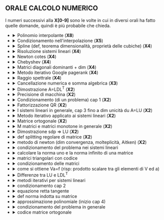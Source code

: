 <!-- Add LaTeX support to Markdown
<script type="text/javascript"
  src="https://cdnjs.cloudflare.com/ajax/libs/mathjax/latest/MathJax.js?config=TeX-AMS_CHTML">
</script>
<script type="text/x-mathjax-config">
  MathJax.Hub.Config({
    tex2jax: {
      inlineMath: [['$','$'], ['\\(','\\)']],
      processEscapes: true},
      jax: ["input/TeX","input/MathML","input/AsciiMath","output/CommonHTML"],
      extensions: ["tex2jax.js","mml2jax.js","asciimath2jax.js","MathMenu.js","MathZoom.js","AssistiveMML.js", "[Contrib]/a11y/accessibility-menu.js"],
      TeX: {
      extensions: ["AMSmath.js","AMSsymbols.js","noErrors.js","noUndefined.js"],
      equationNumbers: {
      autoNumber: "AMS"
      }
    }
  });
</script>
 -->

## ORALE CALCOLO NUMERICO

I numeri successivi alla **X[0-9]** sono le volte in cui in diversi orali
ha fatto quelle domande, quindi è più probabile che chieda.

- <details><summary>Polinomio interpolante (<b>X8</b>)</summary>

  Ascisse tra di loro distinte:
  $$a \leq x_0 < x_1 < ... < x_n \leq b$$

  ### Definizione

  Un **_polinomio interpolate_** di $f(x)$ sulle ascisse, è $p(x_i) = f_i$, dove
  $f_i \equiv f(x_i)$, ed $i = 0,1,...,n$.

  ### Teorema 4.1 - Esistenza e unicità di $p(x)$

  Date le ascisse, esiste ed è unico il polinomio $p(x) \in \prod_n$ che
  soddisfa definizione di polinomio interpolante.

  ##### Dimostrazione

  Un generico $p(x) \in \prod_n$ avrà la seguente forma:
  $$p(x) = \sum_{k = 0}^n a_k x^k$$
  in cui coefficienti $\{a_k\}$ sono da determinare, in modo da soddisfare
  la definizione. Cosi facendo, si perviene al seguente sistema di equazioni
  lineari $Va = f$ in cui:

  $$
  \begin{pmatrix}
    x_0^0  & x_0^1  & ... & x_0^n  \\
    x_1^0  & x_1^1  & ... & x_1^n  \\
    \vdots & \vdots &     & \vdots \\
    x_n^0  & x_n^1  & ... & x_n^n
  \end{pmatrix},\ \ \ \ \
  a =
  \begin{pmatrix}
    a_0 \\
    a_1 \\
    \vdots \\
    a_n
  \end{pmatrix},\ \ \ \ \
  f =
  \begin{pmatrix}
    f_0 \\
    f_1 \\
    \vdots \\
    f_n
  \end{pmatrix}
  $$

  La matrice $V$ è una matrice di $Vandermonde$ (trasposta), che è univocamente
  definita dalle ascisse $\{x_i\}$. Una delle proprietà di essa è
  $$det(V) = \prod_{i > j}(x_i - x_j)$$
  Dato che le ascisse sono tra loro distante, allora $V$ risulta essere
  nonsingolare. Pertanto, esiste ed è unica la soluzione dei sistema lineare,
  ovvero esiste ed è unico il polinomio soddisfacente la definizione di
  **_polinomio interpolante_**

  </details>

- <details><summary>Condizionamento nell'interpolazione (<b>X5</b>)</summary>

  ### Condizionamento del problema della valutazione del polinomio interpolante

  Consideriamo che le ascisse come parametri fissati, riguardando le $f_i$ come
  gli unici dati di ingresso. In questo caso l'analisi di **_condizionamento_**
  verrà condotta sugli errori assoluti. Sono dunque:

  $$p(x)=\sum_{k=0}^n f_k L_{k n}(x)$$
  $$p'(x)=\sum_{k=0}^n f'_k L_{k n}(x)$$

  i polinomi interpolanti, esperessi nella forma di Lagrange, costruiti a
  partire dai dati esatti $f_i$ e quelli perturbati $f'_i$.
  Si ottiene pertanto:

  $$
  \begin{align*}
  \vert p(x) - p'(x)\vert  & = {forma\ completa} = {si\ racoglie\ Lagrange} \\
  & \leq {\vert Lagrange\vert \ e\ \vert (f_k - f'_k)\vert } \\
  & \leq {si\ prende\ come\ costante\ il\ max_k(f_k - f'_k)} \\
  & = \{{\lambda\ =\ \sum\ Lagrange}\} \\
  & = {\lambda_n(x) * max_k(f_k - f'_k)}\\
  \end{align*}
  $$

  in qui $\lambda_n(x)$ è detta funzione di Lebesgue.

  $$\vert \vert p - p'\vert \vert  \leq \vert \vert \lambda_n\vert \vert  * \vert \vert f - f'\vert \vert  \equiv \Lambda_n * \vert \vert f - f'\vert \vert $$

  La costante di Lebesgue $\Lambda_n$, che misura la massima amplificazione
  sul risultato dell'errore sui dati di ingresso, definisce, pertanto,
  il **_numero di condizionamento_** del problema,

  - $\Lambda_n \geq O(\log n) \rightarrow \infty$, per $n \rightarrow \infty$. Pertanto problema diventa
  progressivamente malcondizionato, al crescere di `n`.
  </details>

- <details><summary>Spline (def, teorema dimensionalità, proprietà delle cubiche) (<b>X4</b>)</summary>

  $C^{(k)}$ denota l'insieme delle funzioni $f: \R \rightarrow \R$ derivabili
  $k$ volte, con derivata $k$-esima continua. Ove necessario, il dominio di $f$
  può essere ristretto ad un particolare intervallo $[a, b] \subset \R$

  $$\Delta = \{a = x_0 < x_1 < ... < x_n = b\}$$

  ### Definizione

  La nuova funzione sarà una funzione _polinomiale_ a _tratti_. Più interpolante
  esattamente, se:

  1. $s_m(x) \in C^{m-1}$ sull'intervallo $[a,b]$, e inoltre,
  2. $s_m\vert_{[x_{i-1}, x_i]}(x) \in \prod_m,\ \ \ \ i = 1, ..., n$

  Allora diremo che $s_m(x)$ è una **_spline di grado m_** sulla partizione
  $\Delta$. Se, inoltre

  $$s_m(x_i) = f_i,\ \ \ \ \ i = 0, 1, ..., n$$

  Allora diremo che la **_spline_** interpola la funzione $f(x)$ nei nodi di
  tale partizione.

  ### Teorema (4.10)

  Se $s_m(x)$ è una spline di grado $m$ sulla partizione $\Delta$, allora
  $s'_m(x)$ è una spline di grado $m - 1$ sulla stessa partizione.

  ### Teorema (4.11?) dimensionalità

  L'insieme delle funzioni `spline` di grado $m$ definite sulla partizione
  ($\Delta$) è uno spazio vettoriale di dimensione $m + n$.

  Una conseguenza di questa teorema è che sono necessarie $m + n$ condizioni
  (indipendenti) per individuare univocamente la spline interpolante una
  funzione sulla partizione $\Delta$ assegnata.

  ### Proprieta delle spline cubiche

  1. Spline **naturale**
     $$s''_3(a) = 0,\ \ \ \ s''_3(b) = 0$$

  2. Spline **completa**
     $$s'_3(a) = f'(a),\ \ \ \ s'_3(b) = f'(b)$$

  3. Spline **periodica**
     $$s'_3(a) = s'_3(b),\ \ \ \ s''_3(a) = s''_3(b)$$

  - Condizioni **not-a-knot**
    In questo caso, per evitare altre 3 condizioni precedenti, basta che vale
    una di questi due (sono equivalenti, osservando che, in virtù del teorema
    4.10, $s'''_3\vert_{x_{t-1},x_t}(x) \in \prod_0$):
    - $$
      s'''_3\vert_{[x_0,x_1]}(x_1) = s'''_3\vert_{[x_1,x_2]}(x_1),\ \ \ \ \
      s'''_3\vert_{[x_{n-2},x_{n-1}]}(x_{n-1}) = s'''_3\vert_{[x_{n-1},x_{n}]}(x_{n-1})
      $$
    - $$
      \frac{s''_3(x_1) - s''_3(x_0)}{x_1 - x_0} \
      = \frac{s''_3(x_2) - s''_3(x_1)}{x_2 - x_1},\ \ \ \ \
      \frac{s''_3(x_{n-1}) - s''_3(x_{n-2})}{x_{n-1} - x_{n-2}} \
      = \frac{s''_3(x_n) - s''_3(x_{n-1})}{x_n - x_{n-1}}
      $$

  </details>

- <details><summary>Risoluzione sistemi lineari (<b>X4</b>)</summary>

  ### Sistemi lineari

  E noto che tali sistemi possono essere scritti nella forma $A x = b$.
  Dove $A = (a_{ij}) \in \R^{m \times n}$ è la matrice dei coefficienti,
  $b = (b_i) \in \R^m$ è il vettore dei termini noti e, infine,
  $x = (x_i) \in \R^n$ è il vettore delle incognite.
  Pertatno, la soluzione del sistema lineare esiste ed è unica
  $$x = A^{-1}b$$
  Tuttavia, questa espressione formale della soluzione non induce,
  generalmente, un metodo di risoluzione efficiente.

  Nella trattazione seguente sarà sempre assunto che $m > n$ e, inoltre,
  che la matrice $A$ abbia rango massimo, ovvero $rank(A) = n$. Queste
  assunzioni coprono una significativa parte dei problemi che derivano
  dalle applicazioni.

  ### Casi semplici

  1. Matrici diagonali
     - $x_i = \frac{b_i}{a_{ii}}$
     - $n$ flop
     - $n$ spazio
  2. Matrici triangolari
     - $x_i = \frac{b_i - \sum_{j=1}^{i-1}(a_{ij} x_j)}{a_{nn}}$
     - $\sim n^2$ flop
     - $\frac{n^2}{2}$ spazio
  3. Matrici ortogonali
     - $x = A^T b$, in matrici ortogonali $A^{-1} = A^T$
     - $2n^2$ flop
     - $n^2$ spazio

  ### Fattorizazione

  Idea base ottenere una fattorizzazione della matrice di coeficienti
  $A = F_1 * F_2 * ... * F_k$ con $F_i \in R^{n \times n}$
  dove i fattori ($F_i$) sono matrici nonsingolari. Soluzione può
  essere calcolato, risolvendo seguenti sistemi lineari:

  $$F_1 * x_1 = b$$
  $$F_2 * x_2 = x_1$$
  $$...$$
  $$F_k * x_k = x_{k-1}$$
  $$x \equiv x_k$$

  Acluni metodi di fattorizzazione:

  - $LU$
  - $QR$
  - $LDL^T$ per simmettriche definite positive

   </details>

- <details><summary>Newton cotes (<b>X4</b>)</summary>

  Si considera l'approssimazione di $f(x)$ fornita dal polinomio interpolante
  su $n+1$ ascisse equidistanti.

  $$p(x_i) = f(x_i),\ \ \ \ i = 0, 1, ..., n$$
  $$x_i = a + i * h,\ \ \ \ h = \frac{b - a}{n}$$

  Considerando la forma di Lagrange di polinomio, si ha:

  $$
  \\
  I(f) \approx \int_a^b \sum_{k=0}^{n}(f_k L_{kn}(x))dx\
  =\sum_{k=0}^n(f_k \int_a^b L_{kn}(x)dx\\
  = h \sum_{k=0}^n(f_k \int_a^b \prod_{j=0,j!=k}^{n}\frac{t - j}{k - j}dt)\\
  $$

  Nel ultimo passaggio utilizzata la trasformazione $x_t = a + th$.
  Pertanto la formula è
  $$I_n(f) \equiv \frac{b - a}{n} \sum_{k=0}^n(c_{kn} * f_k)$$
  in cui
  $$c_{kn} = \int_a^b\prod_{j=0,j!=k}^{n}\frac{t - j}{k - j}dt,\ \ \ \ k = 0, 1, ..., n$$
  definisce l'approssimazione di $I(f)$ cercata. Essa difinisce la generica
  _**formula di quadratura** di Newton-Cotes_.

  Si distinguano casi:

  - $n = 1$ allora è la _formula dei trapezi_
  - $n = 2$ allora è la _formula di Simpson_
  </details>

- <details><summary>Chebyshev (<b>X4</b>)</summary>

  ### Definizione

  $$T_0(x) \equiv 1$$
  $$T_1(x) = x$$
  $$T_{k+1}(x) = 2xT_k(x) - T_{k - 1}(x),\ \ \ \ k = 1, 2, ...$$

  1. $T_k(x)$ è un polinomio di grado esatto $k$,
  2. Il coefficiente principale di $T_k(x)$ è $2^{k - 1},\ \ \ \ k = 1, 2, ...$
  3. La famiglia di polinomi {$\^T_k$}, in cui
     $$\^T_0(x) = T_0(x),\ \ \ \ \^T_k(x) = 2^{1 - k}T_k(x),\ \ \ \ k = 1, 2, ...$$
  4. Ponendo $x = \cos \theta,\ \ \ \ \theta \in [0,\pi].$ per parametrizzare
     i punti dell'intervallo [-1,1] rispetto a $\theta$, e considerando che
     $\cos(k\theta+\theta) + \cos(k\theta-\theta) = 2\cos(k\theta)\cos(\theta)$,
     si ottiente:
     $$T_k(x) \equiv T_k(\cos(\theta)) = \cos(k\theta),\ \ \ \ k = 0, 1, ...$$

  ### Gli zeri

  Gli zeri di $T_k(x)$, tra loro tutti distinti, sono dati da:
  $$x_{i}^{(k)} = \cos\left(\frac{(2i + 1)\pi}{2k}\right), \ \ \ \ i = 0, 1, ..., k - 1$$

  Inoltre, la costante di Legesgue è $\Lambda_n \approx \frac{2}{\pi}\log n$

  </details>

- <details><summary>Matrici diagonali dominanti + dim (<b>X4</b>)</summary>

  ### Definizione

  Data una matrice $A = (a\_{ij}) \in \R^{x \times n}, si dice che essa è:

  - diagonale dominate per righe se
    $$\vert a_{ii}\vert  > \sum_{j \neq i}\vert a_{ij}\vert ,\ \ \ \ i = 1, ..., n$$
  - diagonale dominate per colonne se
    $$\vert a_{ii}\vert  > \sum_{j \neq i}\vert a_{ji}\vert ,\ \ \ \ i = 1, ..., n$$

  ### Lemma 3.4

  Se una matrice $A$ è diagonale dominante per righe (rispettiva-mente, per colonne), allora tali sono tutte le sui sotto matrici principali.

  ##### Dimostrazione lemma 3.4

  Dalla definizione di sottomatrici principali, si ha che tali sono quelli che
  alla diagonale principale hanno elementi che sono anche elementi di diagonale
  principale di martrice sorgente.

  Dalla definizione di sottomatrici principale è ovvio che righe e collone di
  matrice sorgente non cambiano tranne perdere elementi, ma questo significa
  che somma di valori assoluti diminuisce o rimane uguale (in caso elementi
  nulli), ma valore di elementi in diagonale rimane sempre stesso.

  ### Lemma 3.5

  Una matrice $A$ è diagonale dominate per riche (rispettivamente, per colonne)
  se e solo se $A^T$ è diagonale dominante per colonne(rispettivamente, per righe)

  ##### Dimostrazione lemma 3.5

  Questo è ovvio, dato che matrice trasposta nient'altro che la matrice sorgente
  con collone fatti di righe, e righe fatte di collone, questo significa che
  solamente elementi in prindcipale diagonale rimangono uguali, ma da qui
  è ovvio che se matrice principale è diagonale dominante per righe (colonne),
  allora sua trasposta sarà diagonale dominate per colonne (righe).
  </details>

- <details><summary id="google-pagerank">Metodo iterativo Google pagerank (<b>X4</b>)</summary>

  Prolbema può essere riformulata in seguente sistema lineare:
  $$A\^x \equiv (I - pS)\^x = \frac{1-p}{n}e \equiv b$$
  Dalla dimensione di $A$ è impensabile applicare la fattorizzazione diretta.
  La matrice $A$ ha una importate caratteristica, essere scritta in forma:
  $$A = I - B,\ \ \ \ B \geq 0,\ \ \ \ \rho(B) < 1$$
  Infatti, nel nostro caso, $S \geq 0$, $\rho(S) = 1$ e $p < 1$.

  ### Splitting regolari di matrici

  $$M^{-1} \geq 0,\ \ \ \ N \geq 0$$

  ### Lemma 6.1

  Siano $A, B \in \R^{n \times n}$, $A \geq B \geq 0$. Allora
  $A^i \geq B^i \geq 0$, $i \geq 0$.

  ### Lemma 6.2

  Siano $A, B \in \R^{n \times n}$, $A \geq B \geq 0$. Allora
  $\rho(A) \geq \rho(B)$.

  ### Criterio di arresto

  $$r_k = Ax_k - b$$

  ### I metodi di Jacobi e Gauss-Seidel

  $$A = D - L - U$$
  in cui:

  - $D$ è diagonale;
  - $L$ è strettamente triangolare inferiore;
  - $U$ è strettamente triangolare superiore.

  </details>

- <details><summary id="raggio-spettrale">Raggio spettrale (<b>X4</b>)</summary>

  $$ \^x = (H + v \Delta^T)\^x \equiv S\^x,$$
  dove
  $$v = \frac{1}{n}e,\ \ \ \ e = (1, ..., 1)^T \in \R^n.$$

  ### Teorema 6.1

  La matrice $S$ definita prima soddisfa le seguenti proprietà (e
  disuguaglianze si intendono valere per ogni elemento):

  1. $S \leq 0$;
  2. $e^T S = e^T$;
  3. $\lambda = 1$ è il **_raggio spettrale_** di $S$.

  ### Dimostrazione

  La dimostrazione dei primi due punti è immediata. Riguardo al'ultimo punto,
  osserviamo che dal secondo segue che $\lambda = 1$ è autovalore di $S^T$ e,
  quindi, di $S$. Osservando che $p(S) \leq \\vert S\\vert $ per ogni norma indotta su
  matrice, la tesi si completa in virtù del punto $1$, da cui si ottiene:
  $1 = \\vert e^T S\\vert_{\infty} = \\vert S\\vert_1$.

  </details>

- <details><summary>Cancellazione numerica e somma algebrica (<b>X3</b>)</summary>

  **_Cancellazione numerica_** è la conseguenza più grave della rappresentazione
  con precisione finita dei numeri reali all'interno di un calcolatore.

  Tale fenomeno consiste nella perdita di cifre significative, dovuta a un'operazione di sottrazione tra due numeri "quasi uguali". Il termine "quasi uguali", indica che i due operandi hanno le prime $t$ cifre uguali con $t \in \N$, $t > 0$.

  Con **_somma algebrica_** si intende l'operazione di addizione o sottrazione di
  numeri complessi (quindi anche reali e a maggior ragione anche interi).

  Il problema è quello di stuidare il condizionamento di
  $$y = x_1 + x_2,\ \ \ \ x_1, x_2 \in \R,\ \ \ \ x_1 + x_2 \neq 0$$
  Denotando con $\varepsilon_1$ e $\varepsilon_2$ gli errori relativi sui dati
  iniziali, ed assumendo che nessun nuovo errore venga introdotto nel calcoli,
  si ottiene:

  $$
  y(1 + \varepsilon_y) = x_1(1 + \varepsilon_1) + x_2(1 + \varepsilon_2)\
  = x_1 + x_2 + x_1\varepsilon_1 + x_2\varepsilon_2
  $$

  Si ricava:

  $$
  \vert \varepsilon_y\vert  \leq \frac{\vert x_1\vert  + \vert x_2\vert }{\vert x_1 + x_2\vert }\varepsilon_x\
  \equiv \kappa \varepsilon_x,\ \ \ \ \varepsilon_x\
  = max\{\vert \varepsilon_1\vert , \vert \varepsilon_2\vert \}
  $$

  </details>

- <details><summary>Dimostrazione A=LDL<sup>T</sup> (<b>X2</b>)</summary>

  ### Matrice simmetrica definita positiva

  Una matrice $A \in \R^{n \times n}$ è sdp se è simmetrica (cioè, $A = A^T$) e,
  per ogni $x \in \R^n$, $x \neq 0$, risulta $x^T A x > 0$

  #### Lemma 3.7

  Tutte le sottomatrici principali di una matrice sdp sono sdp.

  #### Lemma 3.8

  Una matrice sdp è nonsingolare.

  ### Teorema 3.4

  Se $A$ è sdp, allora è fattorizzabile $LU$.

  #### <span id="sdp-LU-fattorizzabile">Dimostrazione</span>

  Dal Lemma 3.7, tutte le sottomatrici principali sono
  sdp e quindi, dal Lemma 3.8, segue che i corrispondenti minori
  principali sono tutti non nulli.

  ### Teorema 3.5

  Gli elementi diagonali di una matrice sdp sono positivi.

  ### Teorema 3.6

  A è sdp se e solo se
  $$A = LDL^T$$
  Dove

  - $L$ triangolare inferiore a diagonale unitaria.
  - $D$ diagonale con elementi diagonali positivi.

  #### Dimostrazione

  $A$ è fattorizzabile $LU$. Inoltre il fattore $U$ può essere scritto
  nella forma
  $$U = D\^U$$
  con $D$ diagonale e $\^U$ triangolare superiore a diagonale unitaria.
  Essendo, inoltre $A = A^T$, segue pertanto che:
  $$LD\^U = A = A^T = (LD\^U)^T = \^U^T D L^T$$
  Per l'unicità della fattorizzazione $LU$, essendo $\^U^T$ triangolare
  inferiore a diagonale unitaria e $D L^T$ triangolare superiore, segue quindi
  che $\^U^T = L$. Pertanto la fattorizzazione di teorema è ben definita.
  Rimane da dimostrare che gli elementi diagonali di $D$ sono positivi. In
  virtù del Teorema 3.5, basta dimostrare che $D$ è sdp. Evidentemente, $D$
  è simmetrica. Inoltre, comunque si fissi $x \neq 0$, esiste ed è unico il
  vettore $y \neq 0$ tale che $L^T y = x$. Segue pertanto che
  $$x^T D x = (L^T y)^T D (L^T y) = y^T LDL^T y = y^T A y > 0$$
  essendo $A$ sdp

  </details>

- <details><summary>Precisione di macchina (<b>X2</b>)</summary>

  ### Teorema 1.3

  Il più piccolo ed il più grand (in valore assoluto), tra i numeri di
  macchina diversi da 0, sono rispettivamente dati da:

  $$
  \begin{align*}
    &r_1 = b^{-v},\\ &r_2 = (1 - b^{-m})b^{\varphi},\ \ \ \ \varphi = b^s - v
  \end{align*}
  $$

  Numeri di machina sono $L = [-r_2, -r_1]\cup\{0\}\cup[r_1, r_2]$

  ### Teorema 1.4

  Se $x \in L$, $x \neq 0$, allora
  $$fl(x) = x(1 + \varepsilon_x),\ \ \ \ \vert \varepsilon_x\vert  \leq u$$
  dove

  $$
  u = \begin{cases}
      b^{1-m},\ in\ caso\ di\ troncamento,\\
      \frac{1}{2} b^{1-m},\ in\ caso\ di\ arrotondamento
  \end{cases}
  $$

  ##### Dimostrazione

  La **_precisione di macchina_** è definita da quantità $u$ in Teorema 1.4

  </details>

- <details><summary>Condizionamento (di un problema) cap 1 (<b>X2</b>)</summary>

  $$
  \vert \varepsilon_y\vert  \approx \left\vert  f'(x)\frac{x}{y}\right\vert  \vert \varepsilon_x\vert \
  \equiv \kappa \vert \varepsilon_x\vert
  $$

  Il fattore di amplificazione $\kappa$, che misura di quanto gli errori
  iniziali possono amplificarsi sul risultato finale, è denominato
  **_numero di condizione_** del problema.

  In generale, si distinguono i seguenti casi significativi:

  - $\kappa \approx 1$: gli errori sul risultato finale cono dello stesso
    ordine di quelli iniziali. In tal caso il problema si dice
    **ben condizionato**
  - $\kappa \gg 1$: gli errori sul risultato finale possono essere assai più
    grandi degli errori iniziali. In questo caso, il problema si dice
    **malcondizionato**

  Osservare che:

  <!-- 1. nel caso in cui si utilizzi una precisione di macchina $u$ e si abbia
     $\kappa \approx u^{-1}$, qualunque risultato sarà privo di significato -->

  </details>

- <details><summary>Fattorizzazione QR (<b>X2</b>)</summary>

  $$Ax = b,\ \ \ \ A \in \R^{m \times n},\ \ \ \ m > n \equiv rank(A)$$

  ### Teorema 3.8

  Data la matrice $A$, esistono:

  - $Q \in \R^{m \times m}$, ortogonale
  - $\^R \in \R^{n \times n}$, triangolare superiore e non singolare

  tali che:
  $$A = QR \equiv Q\binom{\^R}{O}$$

  </details>

- <details><summary>I sistemi lineari in generale, cap 3 fino a dim unicità du A=LU (<b>X2</b>)</summary>
  </details>
- <details><summary>Metodo iterativo applicato ai sistemi lineari (<b>X2</b>)</summary>

  <a href="#google-pagerank">Google pagerank</a>

  <a href="#raggio-spettrale">Raggio spettrale</a>

  </details>

- <details><summary>Matrice ortogonale (<b>X2</b>)</summary>

  **_Matrice ortogonale_** è una matrice invertibile tale che la sua trasposta coincide con la sua inversa.

  </details>

- <details><summary>M matrici e matrici monotone in generale (<b>X2</b>)</summary>

  Le $M$-matrici sono particolari matrici $monotone$, in quanto, se $A$ è una
  $M$-matrice allora
  $$Ax \leq C\ \ \ \ \Rightarrow\ \ \ \ I \leq A^{-1}C.\ I \leq CA^{-1}$$
  dove, al solito, le diseguaglianze si intendono elemento per elemento.

  <a href="#google-pagerank">Google pagerank</a>

  <a href="#raggio-spettrale">Raggio spettrale</a>

  </details>

- <details><summary>Dimostrazione sdp &rArr; LU (<b>X2</b>)</summary>

  ### <a href="#sdp-LU-fattorizzabile">Dimostrazione Teorema 3.4</a>

  </details>

- <details><summary>def splitting regolare di matrice (<b>X2</b>)</summary>
  </details>
- <details><summary>metodo di newton (dim convergenza, molteplicità, Aitken) (<b>X2</b>)</summa
  ry></details>
- <details><summary>condizionamento del problema nei sistemi lineari</summary>
  </details>
- <details><summary>calcolare la norma uno e la norma infinito di una matrice</summary>
  </details>
- <details><summary>matrici triangolari con codice</summary>
  </details>
- <details><summary>condizionamento delle matrici</summary>
  </details>
- <details><summary>come si ottiene Va=f (risp: prodotto scalare tra gli elementi di V ed a)</summary>
  </details>
- <details><summary>Differenze tra LU e LDL<sup>T</sup></summary>

  ### LU

  Se la matrice A può essere scritta come il prodotto di due fattori
  $$A = LU$$
  con $L$ triangolare inferiore a diagonale unitaria, e $U$ triangolare
  superiore, allora si dice che fattorizzabile LU.

  #### Teorema 3.1 Unicità della fattorizzazione $LU$

  Se la fattorizzazione esiste e A è nonsingolare, allora essa è unica

  ##### Dimostrazione

  Infatti, se $A = L_1 U_1 = L_2 U_2$ fossero due fattorizzazioni $LU$ di $A$
  allora seguirebbe che
  $$0 \neq det(A) = det(L_2 U_2) = det(L_2)det(U_2) = det(U_2)$$
  Pertanto $U_2$ è nonsingolare e, quindi,
  $$L_1^{-1}L_2 = U_1 U_2^{-1} \equiv D$$
  Tuttavia, essendo $L_1^{-1}L_2$ triangolare inferiore e $U_1 U_2^{-1}$
  triangolare superiore, segue che $D$ è diagonale. Inoltre, essendo la
  diagonale di $L_1^{-1}L_2$ unitaria, tale è anche quella di $D$, ovvero
  $D = I$. Discende quindi immediatamente che $L_1 = L_2$ e $U_1 = U_2$
  $.\square$

  #### Teorema 3.1 Unicità della fattorizzazione $LU$

  Se $A$ è nonsingolare, fattorizzazione esiste se e solo se tutti i minori
  principali di $A$ sono non nulli.

  Per definire le $L$ e $U$ dobbiamo applicare metodo di eliminazione
  di Gauss ([1](https://www.youmath.it/lezioni/algebra-lineare/matrici-e-vettori/831-eliminazione-di-gauss.html),
  [2](https://it.wikipedia.org/wiki/Metodo_di_eliminazione_di_Gauss)), con

  $$
  g_i \equiv \frac{1}{a_{ii}^{(i)}}\
  (0, ..., 0, a_{i+1,i}^{(i)}, ..., a_{ni}^{(i)})^T
  $$

  $$
  L = \begin{pmatrix}
    1      & 0      & \cdots    & 0      \\
    g_{21} & 1      & \ddots    & \vdots \\
    \vdots & \ddots & \ddots    & 0      \\
    g_{n1} & \cdots & g_{n,n-1} & 1
  \end{pmatrix},\ \ \ \ \
  U = \begin{pmatrix}
    a_{11}^{(1)} & \cdots &                     & a_{1n}^{(1)}       \\
    0            & \ddots &                     & \vdots             \\
    \vdots       & \ddots & a_{n-1,n-1}^{(n)-1} & a_{n-1, n}^{(n-1)} \\
    0            & \cdots & 0                   & a_{nn}^{(n)}
  \end{pmatrix}
  $$

  ### LDL<sup>T</sup>

  Per ottenere $D$ basta prendere elementi diagonali di $U$ in $LU$

  $$
  L = \begin{pmatrix}
    1      & 0      & \cdots    & 0      \\
    g_{21} & 1      & \ddots    & \vdots \\
    \vdots & \ddots & \ddots    & 0      \\
    g_{n1} & \cdots & g_{n,n-1} & 1
  \end{pmatrix},\ \ \ \ \
  D = \begin{pmatrix}
    a_{11}^{(1)} & 0      & \cdots              & 0            \\
    0            & \ddots & \ddots              & \vdots       \\
    \vdots       & \ddots & a_{n-1,n-1}^{(n)-1} & 0            \\
    0            & \cdots & 0                   & a_{nn}^{(n)}
  \end{pmatrix}
  $$

  [Come funziona](https://yewtu.be/watch?v=8JdJoc3HMA8).

  </details>

- <details><summary>metodi iterativi per sistemi lineari</summary>
  </details>
- <details><summary>condizionamento cap 2</summary>
  </details>
- <details><summary>equazione retta tangente</summary>
  </details>
- <details><summary>def norma indotta su matrice</summary>
  </details>
- <details><summary>approssimazione polinomiale (inizio cap 4)</summary>
  </details>
- <details><summary>condizionamento del problema in generale</summary>
  </details>
- <details><summary>codice matrice ortogonale</summary>
  </details>
